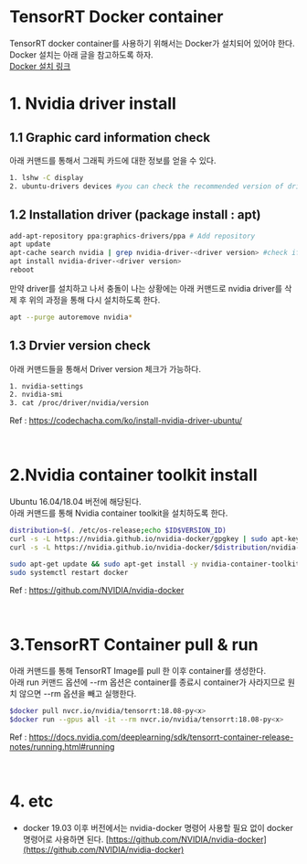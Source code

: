 # TensorRT Docker container
TensorRT docker container를 사용하기 위해서는 Docker가 설치되어 있어야 한다.  
Docker 설치는 아래 글을 참고하도록 하자.  
[Docker 설치 링크](/env-settings/docker_install.md)

# 1. Nvidia driver install

## 1.1 Graphic card information check  

아래 커맨드를 통해서 그래픽 카드에 대한 정보를 얻을 수 있다.
```bash
1. lshw -C display
2. ubuntu-drivers devices #you can check the recommended version of driver
```

## 1.2 Installation driver (package install : apt)

```bash
add-apt-repository ppa:graphics-drivers/ppa # Add repository
apt update
apt-cache search nvidia | grep nvidia-driver-<driver version> #check if there is driver version you want to install
apt install nvidia-driver-<driver version> 
reboot
```

만약 driver를 설치하고 나서 충돌이 나는 상황에는 아래 커맨드로 nvidia driver를 삭제 후 위의 과정을 통해 다시 설치하도록 한다.
```bash
apt --purge autoremove nvidia*
```

## 1.3 Drvier version check

아래 커맨드들을 통해서 Driver version 체크가 가능하다.
```bash
1. nvidia-settings
2. nvidia-smi
3. cat /proc/driver/nvidia/version
```

Ref : <https://codechacha.com/ko/install-nvidia-driver-ubuntu/>

<br>

# 2.Nvidia container toolkit install

Ubuntu 16.04/18.04 버전에 해당된다.  
아래 커맨드를 통해 Nvidia container toolkit을 설치하도록 한다.

```bash
distribution=$(. /etc/os-release;echo $ID$VERSION_ID)
curl -s -L https://nvidia.github.io/nvidia-docker/gpgkey | sudo apt-key add -
curl -s -L https://nvidia.github.io/nvidia-docker/$distribution/nvidia-docker.list | sudo tee /etc/apt/sources.list.d/nvidia-docker.list

sudo apt-get update && sudo apt-get install -y nvidia-container-toolkit
sudo systemctl restart docker
```

Ref : <https://github.com/NVIDIA/nvidia-docker>

<br>

# 3.TensorRT Container pull & run

아래 커맨드를 통해 TensorRT Image를 pull 한 이후 container를 생성한다.  
아래 run 커맨드 옵션에 --rm 옵션은 container를 종료시 container가 사라지므로 원치 않으면 --rm 옵션을 빼고 실행한다.

```bash
$docker pull nvcr.io/nvidia/tensorrt:18.08-py<x>
$docker run --gpus all -it --rm nvcr.io/nvidia/tensorrt:18.08-py<x>
```

Ref : <https://docs.nvidia.com/deeplearning/sdk/tensorrt-container-release-notes/running.html#running>

<br>

# 4. etc
* docker 19.03 이후 버전에서는 nvidia-docker 명령어 사용할 필요 없이 docker 명령어로 사용하면 된다. [https://github.com/NVIDIA/nvidia-docker](https://github.com/NVIDIA/nvidia-docker)
